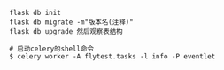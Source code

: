 
```shell
flask db init
flask db migrate -m"版本名(注释)"
flask db upgrade 然后观察表结构
```

```shell
# 启动celery的shell命令
$ celery worker -A flytest.tasks -l info -P eventlet
```